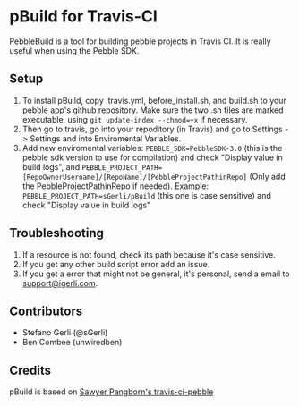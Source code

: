 # pBuild for Travis-CI
PebbleBuild is a tool for building pebble projects in Travis CI.
It is really useful when using the Pebble SDK.

## Setup
1. To install pBuild, copy .travis.yml, before_install.sh, and build.sh to your pebble app's github repository.  Make sure the two .sh files are marked executable, using `git update-index --chmod=+x` if necessary.
2. Then go to travis, go into your repoditory (in Travis) and go to Settings -> Settings and into Enviromental Variables. 
3. Add new enviromental variables: `PEBBLE_SDK=PebbleSDK-3.0` (this is the pebble sdk version to use for compilation) and check "Display value in build logs", and `PEBBLE_PROJECT_PATH=[RepoOwnerUsername]/[RepoName]/[PebbleProjectPathinRepo]` (Only add the PebbleProjectPathinRepo if needed). Example: `PEBBLE_PROJECT_PATH=sGerli/pBuild` (this one is case sensitive) and check "Display value in build logs"

## Troubleshooting
1. If a resource is not found, check its path because it's case sensitive.
2. If you get any other build script error add an issue.
3. If you get a error that might not be general, it's personal, send a email to support@igerli.com.

## Contributors
* Stefano Gerli (@sGerli)
* Ben Combee (unwiredben)

## Credits
pBuild is based on [Sawyer Pangborn's travis-ci-pebble](https://github.com/spangborn/travis-ci-pebble)
